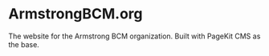 # ArmstrongBCM.org
The website for the Armstrong BCM organization. Built with PageKit CMS as the base.

